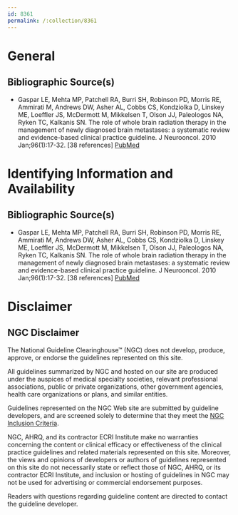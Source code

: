 ```yaml
---
id: 8361
permalink: /:collection/8361
---
```


# General

## Bibliographic Source(s)

- Gaspar LE, Mehta MP, Patchell RA, Burri SH, Robinson PD, Morris RE, Ammirati M, Andrews DW, Asher AL, Cobbs CS, Kondziolka D, Linskey ME, Loeffler JS, McDermott M, Mikkelsen T, Olson JJ, Paleologos NA, Ryken TC, Kalkanis SN. The role of whole brain radiation therapy in the management of newly diagnosed brain metastases: a systematic review and evidence-based clinical practice guideline. J Neurooncol. 2010 Jan;96(1):17-32. [38 references] [ PubMed ](http://www.ncbi.nlm.nih.gov/entrez/query.fcgi?cmd=Retrieve&db=pubmed&dopt=Abstract&list_uids=19960231)

# Identifying Information and Availability

## Bibliographic Source(s)

- Gaspar LE, Mehta MP, Patchell RA, Burri SH, Robinson PD, Morris RE, Ammirati M, Andrews DW, Asher AL, Cobbs CS, Kondziolka D, Linskey ME, Loeffler JS, McDermott M, Mikkelsen T, Olson JJ, Paleologos NA, Ryken TC, Kalkanis SN. The role of whole brain radiation therapy in the management of newly diagnosed brain metastases: a systematic review and evidence-based clinical practice guideline. J Neurooncol. 2010 Jan;96(1):17-32. [38 references] [ PubMed ](http://www.ncbi.nlm.nih.gov/entrez/query.fcgi?cmd=Retrieve&db=pubmed&dopt=Abstract&list_uids=19960231)

# Disclaimer

## NGC Disclaimer

The National Guideline Clearinghouse™ (NGC) does not develop, produce, approve, or endorse the guidelines represented on this site.

All guidelines summarized by NGC and hosted on our site are produced under the auspices of medical specialty societies, relevant professional associations, public or private organizations, other government agencies, health care organizations or plans, and similar entities.

Guidelines represented on the NGC Web site are submitted by guideline developers, and are screened solely to determine that they meet the [NGC Inclusion Criteria](/help-and-about/summaries/inclusion-criteria).

NGC, AHRQ, and its contractor ECRI Institute make no warranties concerning the content or clinical efficacy or effectiveness of the clinical practice guidelines and related materials represented on this site. Moreover, the views and opinions of developers or authors of guidelines represented on this site do not necessarily state or reflect those of NGC, AHRQ, or its contractor ECRI Institute, and inclusion or hosting of guidelines in NGC may not be used for advertising or commercial endorsement purposes.

Readers with questions regarding guideline content are directed to contact the guideline developer.

